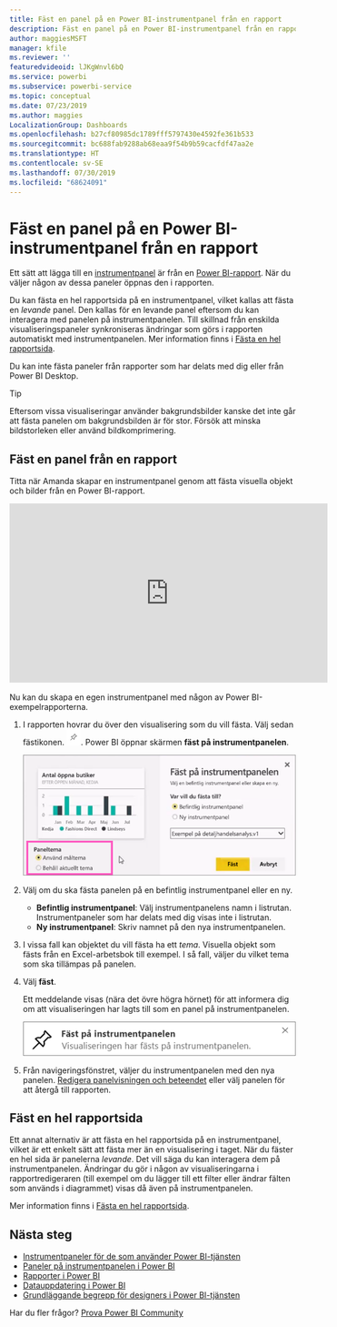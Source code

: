 ```yaml
---
title: Fäst en panel på en Power BI-instrumentpanel från en rapport
description: Fäst en panel på en Power BI-instrumentpanel från en rapport.
author: maggiesMSFT
manager: kfile
ms.reviewer: ''
featuredvideoid: lJKgWnvl6bQ
ms.service: powerbi
ms.subservice: powerbi-service
ms.topic: conceptual
ms.date: 07/23/2019
ms.author: maggies
LocalizationGroup: Dashboards
ms.openlocfilehash: b27cf80985dc1789fff5797430e4592fe361b533
ms.sourcegitcommit: bc688fab9288ab68eaa9f54b9b59cacfdf47aa2e
ms.translationtype: HT
ms.contentlocale: sv-SE
ms.lasthandoff: 07/30/2019
ms.locfileid: "68624091"
---
```

# <a name="pin-a-tile-to-a-power-bi-dashboard-from-a-report"></a>Fäst en panel på en Power BI-instrumentpanel från en rapport

Ett sätt att lägga till en [instrumentpanel](consumer/end-user-tiles.md) är från en [Power BI-rapport](consumer/end-user-reports.md). När du väljer någon av dessa paneler öppnas den i rapporten.

Du kan fästa en hel rapportsida på en instrumentpanel, vilket kallas att fästa en *levande* panel. Den kallas för en levande panel eftersom du kan interagera med panelen på instrumentpanelen. Till skillnad från enskilda visualiseringspaneler synkroniseras ändringar som görs i rapporten automatiskt med instrumentpanelen. Mer information finns i [Fästa en hel rapportsida](#pin-an-entire-report-page).

Du kan inte fästa paneler från rapporter som har delats med dig eller från Power BI Desktop. 

> [!TIP]
> Eftersom vissa visualiseringar använder bakgrundsbilder kanske det inte går att fästa panelen om bakgrundsbilden är för stor. Försök att minska bildstorleken eller använd bildkomprimering.  
> 
> 

## <a name="pin-a-tile-from-a-report"></a>Fäst en panel från en rapport
Titta när Amanda skapar en instrumentpanel genom att fästa visuella objekt och bilder från en Power BI-rapport.
    

<iframe width="560" height="315" src="https://www.youtube.com/embed/lJKgWnvl6bQ" frameborder="0" allowfullscreen></iframe>

Nu kan du skapa en egen instrumentpanel med någon av Power BI-exempelrapporterna.

1. I rapporten hovrar du över den visualisering som du vill fästa. Välj sedan fästikonen. ![Fästikon](media/service-dashboard-pin-tile-from-report/pbi_pintile_small.png). Power BI öppnar skärmen **fäst på instrumentpanelen**.
   
     ![Fönstret Fäst på instrumentpanelen](media/service-dashboard-pin-tile-from-report/pbi_themes2.png)
2. Välj om du ska fästa panelen på en befintlig instrumentpanel eller en ny.
   
   * **Befintlig instrumentpanel**: Välj instrumentpanelens namn i listrutan. Instrumentpaneler som har delats med dig visas inte i listrutan.
   * **Ny instrumentpanel**: Skriv namnet på den nya instrumentpanelen.
3. I vissa fall kan objektet du vill fästa ha ett *tema*. Visuella objekt som fästs från en Excel-arbetsbok till exempel. I så fall, väljer du vilket tema som ska tillämpas på panelen.
4. Välj **fäst**.
   
   Ett meddelande visas (nära det övre högra hörnet) för att informera dig om att visualiseringen har lagts till som en panel på instrumentpanelen.
   
   ![Meddelande som anger att åtgärden lyckades](media/service-dashboard-pin-tile-from-report/pinsuccess.png)
5. Från navigeringsfönstret, väljer du instrumentpanelen med den nya panelen. [Redigera panelvisningen och beteendet](service-dashboard-edit-tile.md) eller välj panelen för att återgå till rapporten.

## <a name="pin-an-entire-report-page"></a>Fäst en hel rapportsida
Ett annat alternativ är att fästa en hel rapportsida på en instrumentpanel, vilket är ett enkelt sätt att fästa mer än en visualisering i taget. När du fäster en hel sida är panelerna *levande*. Det vill säga du kan interagera dem på instrumentpanelen. Ändringar du gör i någon av visualiseringarna i rapportredigeraren (till exempel om du lägger till ett filter eller ändrar fälten som används i diagrammet) visas då även på instrumentpanelen.  

Mer information finns i [Fästa en hel rapportsida](service-dashboard-pin-live-tile-from-report.md).

## <a name="next-steps"></a>Nästa steg
- [Instrumentpaneler för de som använder Power BI-tjänsten](consumer/end-user-dashboards.md)
- [Paneler på instrumentpanelen i Power BI](consumer/end-user-tiles.md)
- [Rapporter i Power BI](consumer/end-user-reports.md)
- [Datauppdatering i Power BI](refresh-data.md)
- [Grundläggande begrepp för designers i Power BI-tjänsten](service-basic-concepts.md)

Har du fler frågor? [Prova Power BI Community](http://community.powerbi.com/)

